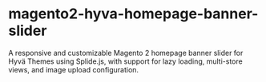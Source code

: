 # magento2-hyva-homepage-banner-slider
A responsive and customizable Magento 2 homepage banner slider for Hyvä Themes using Splide.js, with support for lazy loading, multi-store views, and image upload configuration.
